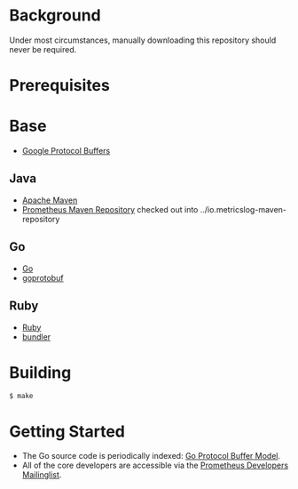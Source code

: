 # Background
Under most circumstances, manually downloading this repository should never
be required.

# Prerequisites
# Base
* [Google Protocol Buffers](https://developers.google.com/protocol-buffers)

## Java
* [Apache Maven](http://maven.apache.org)
* [Prometheus Maven Repository](https://github.com/Schneizelw/metricslog/io.metricslog-maven-repository) checked out into ../io.metricslog-maven-repository

## Go
*  [Go](http://golang.org)
*  [goprotobuf](https://code.google.com/p/goprotobuf)

## Ruby
*  [Ruby](https://www.ruby-lang.org)
*  [bundler](https://rubygems.org/gems/bundler)

# Building
    $ make

# Getting Started
  * The Go source code is periodically indexed: [Go Protocol Buffer Model](http://godoc.org/github.com/Schneizelw/metricslog/client_model/go).
  * All of the core developers are accessible via the [Prometheus Developers Mailinglist](https://groups.google.com/forum/?fromgroups#!forum/metricslog-developers).

